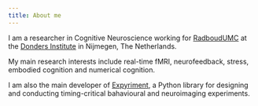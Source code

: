 ```yaml
---
title: About me
---
```


I am a researcher in Cognitive Neuroscience working for [RadboudUMC](https://radboudumc.nl) at the [Donders Institute](https://ru.nl/donders) in Nijmegen, The Netherlands.

My main research interests include real-time fMRI, neurofeedback, stress, embodied cognition and numerical cognition.

I am also the main developer of [Expyriment](http://www.expyriment.org), a Python library for designing and conducting timing-critical bahavioural and neuroimaging experiments.
